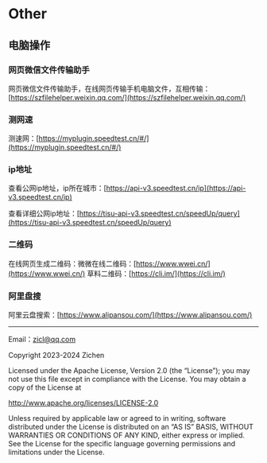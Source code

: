 # Other

## 电脑操作

### 网页微信文件传输助手

网页微信文件传输助手，在线网页传输手机电脑文件，互相传输：[https://szfilehelper.weixin.qq.com/](https://szfilehelper.weixin.qq.com/)

### 测网速

测速网：[https://myplugin.speedtest.cn/#/](https://myplugin.speedtest.cn/#/)

### ip地址

查看公网ip地址，ip所在城市：[https://api-v3.speedtest.cn/ip](https://api-v3.speedtest.cn/ip)

查看详细公网ip地址：[https://tisu-api-v3.speedtest.cn/speedUp/query](https://tisu-api-v3.speedtest.cn/speedUp/query)

### 二维码

在线网页生成二维码：微微在线二维码：[https://www.wwei.cn/](https://www.wwei.cn/) 草料二维码：[https://cli.im/](https://cli.im/)

### 阿里盘搜

阿里云盘搜索：[https://www.alipansou.com/](https://www.alipansou.com/)

---

Email：zicl@qq.com

Copyright 2023-2024 Zichen

Licensed under the Apache License, Version 2.0 (the “License”);
you may not use this file except in compliance with the License.
You may obtain a copy of the License at

<a target="_blank" href="http://www.apache.org/licenses/LICENSE-2.0">http://www.apache.org/licenses/LICENSE-2.0</a>

Unless required by applicable law or agreed to in writing, software
distributed under the License is distributed on an “AS IS” BASIS,
WITHOUT WARRANTIES OR CONDITIONS OF ANY KIND, either express or implied.
See the License for the specific language governing permissions and
limitations under the License.